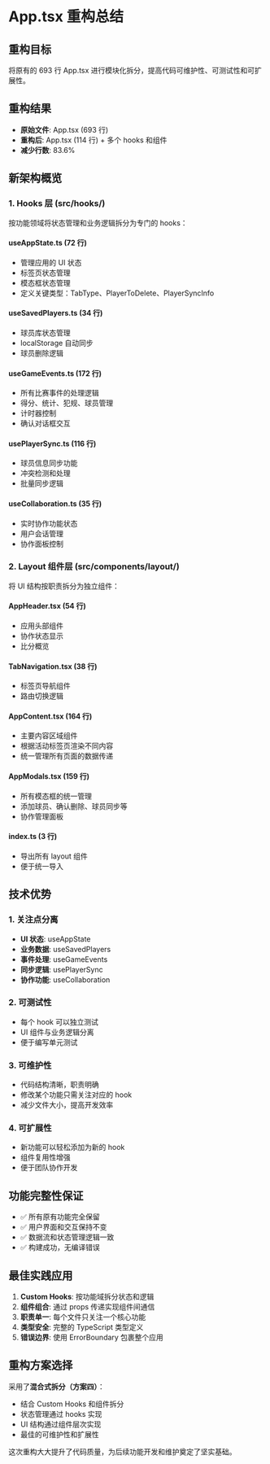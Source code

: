 # App.tsx 重构总结

## 重构目标
将原有的 693 行 App.tsx 进行模块化拆分，提高代码可维护性、可测试性和可扩展性。

## 重构结果
- **原始文件**: App.tsx (693 行)
- **重构后**: App.tsx (114 行) + 多个 hooks 和组件
- **减少行数**: 83.6%

## 新架构概览

### 1. Hooks 层 (src/hooks/)
按功能领域将状态管理和业务逻辑拆分为专门的 hooks：

#### useAppState.ts (72 行)
- 管理应用的 UI 状态
- 标签页状态管理
- 模态框状态管理
- 定义关键类型：TabType、PlayerToDelete、PlayerSyncInfo

#### useSavedPlayers.ts (34 行)
- 球员库状态管理
- localStorage 自动同步
- 球员删除逻辑

#### useGameEvents.ts (172 行)
- 所有比赛事件的处理逻辑
- 得分、统计、犯规、球员管理
- 计时器控制
- 确认对话框交互

#### usePlayerSync.ts (116 行)
- 球员信息同步功能
- 冲突检测和处理
- 批量同步逻辑

#### useCollaboration.ts (35 行)
- 实时协作功能状态
- 用户会话管理
- 协作面板控制

### 2. Layout 组件层 (src/components/layout/)
将 UI 结构按职责拆分为独立组件：

#### AppHeader.tsx (54 行)
- 应用头部组件
- 协作状态显示
- 比分概览

#### TabNavigation.tsx (38 行)
- 标签页导航组件
- 路由切换逻辑

#### AppContent.tsx (164 行)
- 主要内容区域组件
- 根据活动标签页渲染不同内容
- 统一管理所有页面的数据传递

#### AppModals.tsx (159 行)
- 所有模态框的统一管理
- 添加球员、确认删除、球员同步等
- 协作管理面板

#### index.ts (3 行)
- 导出所有 layout 组件
- 便于统一导入

## 技术优势

### 1. 关注点分离
- **UI 状态**: useAppState
- **业务数据**: useSavedPlayers
- **事件处理**: useGameEvents
- **同步逻辑**: usePlayerSync
- **协作功能**: useCollaboration

### 2. 可测试性
- 每个 hook 可以独立测试
- UI 组件与业务逻辑分离
- 便于编写单元测试

### 3. 可维护性
- 代码结构清晰，职责明确
- 修改某个功能只需关注对应的 hook
- 减少文件大小，提高开发效率

### 4. 可扩展性
- 新功能可以轻松添加为新的 hook
- 组件复用性增强
- 便于团队协作开发

## 功能完整性保证
- ✅ 所有原有功能完全保留
- ✅ 用户界面和交互保持不变
- ✅ 数据流和状态管理逻辑一致
- ✅ 构建成功，无编译错误

## 最佳实践应用
1. **Custom Hooks**: 按功能域拆分状态和逻辑
2. **组件组合**: 通过 props 传递实现组件间通信
3. **职责单一**: 每个文件只关注一个核心功能
4. **类型安全**: 完整的 TypeScript 类型定义
5. **错误边界**: 使用 ErrorBoundary 包裹整个应用

## 重构方案选择
采用了**混合式拆分（方案四）**：
- 结合 Custom Hooks 和组件拆分
- 状态管理通过 hooks 实现
- UI 结构通过组件层次实现
- 最佳的可维护性和扩展性

这次重构大大提升了代码质量，为后续功能开发和维护奠定了坚实基础。 